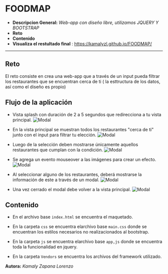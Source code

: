 # FOODMAP


* **Descripcion General:** _Web-app con diseño libre, utilizamos JQUERY Y BOOTSTRAP_
* **Reto** 
* **Contenido** 
* **Visualiza el restultado final** : https://kamalyzl.github.io/FOODMAP/
***


## Reto

El reto consiste en crea una web-app que a través de un input pueda filtrar los restaurantes que se encuentran cerca de ti ( la esttructura de los datos, así como el diseño es propio)
## Flujo de la aplicación

* Vista splash con duración de 2 a 5 segundos que redirecciona a tu vista principal. ![Modal](assets/images/1.jpg)

* En la vista principal se muestran todos los restaurantes "cerca de ti" junto con el input para filtrar tu elección. ![Modal](assets/images/2.jpg)

* Luego de la selección deben mostrarse únicamente aquellos restaurantes que cumplan con la condición. ![Modal](assets/images/3.jpg)

* Se agrega un evento mouseover a las imágenes para crear un efecto.  ![Modal](assets/images/4.jpg)

* Al seleccionar alguno de los restaurantes, deberá mostrarse la información de este a través de un modal.  ![Modal](assets/images/5.jpg)

* Una vez cerrado el modal debe volver a la vista principal.  ![Modal](assets/images/6.jpg)
 
 




## Contenido

* En el archivo base `index.html` se encuentra el maquetado.

* En la carpeta `css` se encuentra elarchivo base `main.css` donde se encuentran los estilos necesarios no realizacionados al bootstrap.

* En la carpeta `js` se encuentra elarchivo base `app,js` donde se encuentra toda la funcionalidad en jquery.

* En la carpeta `Vendors` se encuentra los archivos del framework utilizado.






 **Autora:** _Kamaly Zapana Lorenzo_



